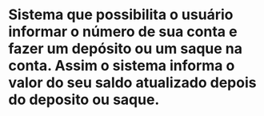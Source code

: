 # Sistema que possibilita o usuário informar o número de sua conta e fazer um depósito ou um saque  na conta. Assim o sistema informa  o valor do seu saldo atualizado depois do deposito ou saque.
